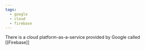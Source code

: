 ```yaml
---
tags:
  - google
  - cloud
  - firebase
---
```


There is a cloud platform-as-a-service provided by Google called [[Firebase]]
